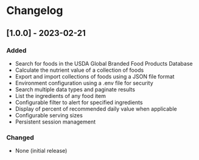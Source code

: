 # Changelog

## [1.0.0] - 2023-02-21

### Added
- Search for foods in the USDA Global Branded Food Products Database
- Calculate the nutrient value of a collection of foods
- Export and import collections of foods using a JSON file format
- Environment configuration using a .env file for security
- Search multiple data types and paginate results
- List the ingredients of any food item
- Configurable filter to alert for specified ingredients
- Display of percent of recommended daily value when applicable
- Configurable serving sizes
- Persistent session management

### Changed

- None (initial release)
